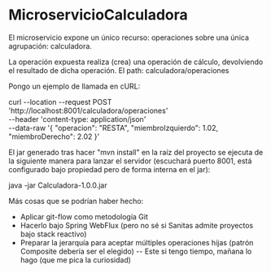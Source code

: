 # MicroservicioCalculadora

El microservicio expone un único recurso: operaciones sobre una única agrupación: calculadora.


La operación expuesta realiza (crea) una operación de cálculo, devolviendo el resultado de dicha operación. El path: calculadora/operaciones


Pongo un ejemplo de llamada en cURL:

curl --location --request POST 'http://localhost:8001/calculadora/operaciones' \
--header 'content-type: application/json' \
--data-raw '{
	"operacion": "RESTA",
	"miembroIzquierdo": 1.02,
	"miembroDerecho": 2.02
}'



El jar generado tras hacer "mvn install" en la raíz del proyecto se ejecuta de la siguiente manera para lanzar el servidor (escuchará puerto 8001, está configurado bajo propiedad pero de forma interna en el jar):

java -jar Calculadora-1.0.0.jar



Más cosas que se podrían haber hecho:
 - Aplicar git-flow como metodología Git
 - Hacerlo bajo Spring WebFlux (pero no sé si Sanitas admite proyectos bajo stack reactivo)
 - Preparar la jerarquía para aceptar múltiples operaciones hijas (patrón Composite debería ser el elegido)  -- Este si tengo tiempo, mañana lo hago (que me pica la curiosidad)
